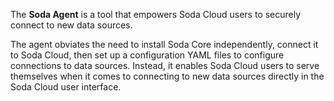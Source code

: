 The **Soda Agent** is a tool that empowers Soda Cloud users to securely connect to new data sources. 

The agent obviates the need to install Soda Core independently, connect it to Soda Cloud, then set up a configuration YAML files to configure connections to data sources. Instead, it enables Soda Cloud users to serve themselves when it comes to connecting to new data sources directly in the Soda Cloud user interface. 